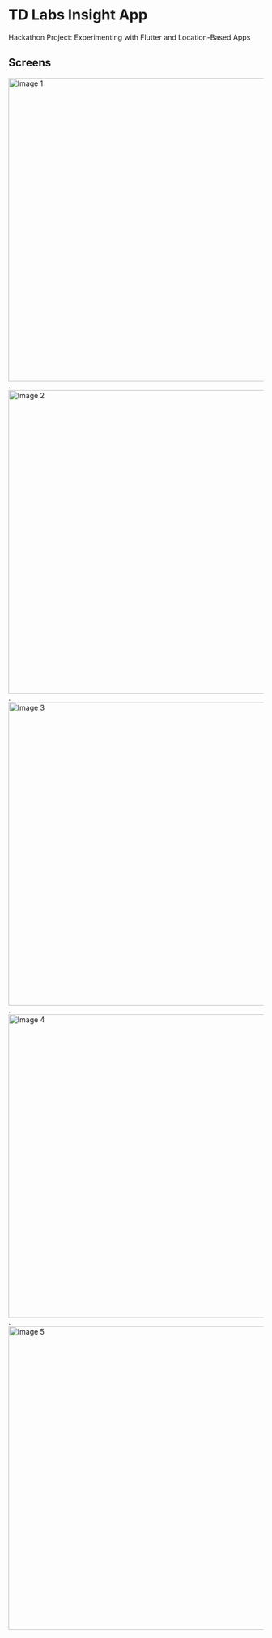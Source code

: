 # TD Labs Insight App

Hackathon Project: Experimenting with Flutter and Location-Based Apps

## Screens
<img src="https://imgur.com/VdsLHeZ.jpg" alt="Image 1" height="600">.
<img src="https://imgur.com/NJC2Pnq.jpg" alt="Image 2" height="600">.
<img src="https://imgur.com/7ljtXKl.jpg" alt="Image 3" height="600">.
<img src="https://imgur.com/3ipeN7m.jpg" alt="Image 4" height="600">.
<img src="https://imgur.com/dlbHKgd.jpg" alt="Image 5" height="600">



